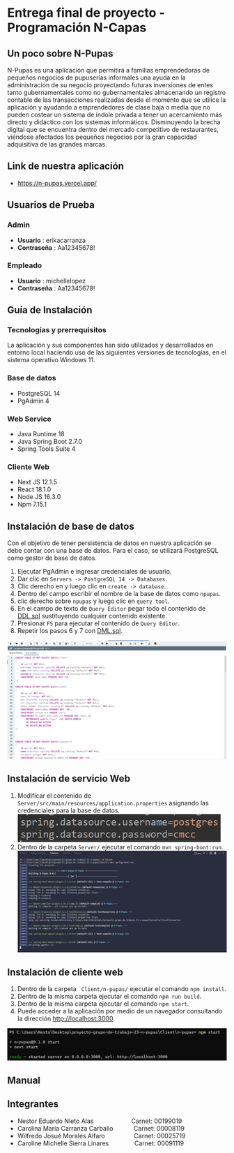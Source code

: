 # Entrega final de proyecto - Programación N-Capas

## Un poco sobre  N-Pupas
N-Pupas es una aplicación que permitirá a familias emprendedoras de pequeños negocios de pupuserías informales una ayuda en la administración de su negocio proyectando futuras inversiones de entes tanto gubernamentales como no gubernamentales almacenando un registro contable de las transacciones realizadas desde el momento que se utilice la aplicación y ayudando a emprendedores de clase baja o media que no pueden costear un sistema de índole privada a tener un acercamiento más directo y didáctico con los sistemas informáticos. Disminuyendo la brecha digital que se encuentra dentro del mercado competitivo de restaurantes, viéndose afectados los pequeños negocios por la gran capacidad adquisitiva de las grandes marcas.

## Link de nuestra aplicación 

- https://n-pupas.vercel.app/

##  Usuarios de Prueba

### Admin
* **Usuario** : erikacarranza
* **Contraseña** : Aa12345678!

### Empleado
* **Usuario** : michellelopez
* **Contraseña** : Aa12345678!

## Guía de Instalación
### Tecnologías y prerrequisitos
La aplicación y sus componentes han sido utilizados y desarrollados en entorno local haciendo uso de las siguientes versiones de tecnologías, en el sistema operativo Windows 11. 
### Base de datos
  * PostgreSQL 14
  * PgAdmin 4

### Web Service
  * Java Runtime 18
  * Java Spring Boot 2.7.0
  * Spring Tools Suite 4

### Cliente Web
  * Next JS 12.1.5
  * React 18.1.0
  * Node JS 16.3.0
  * Npm 7.15.1

## Instalación de base de datos
  Con el objetivo de tener persistencia de datos en nuestra aplicación se debe contar con una base de datos. Para el caso, se utilizará PostgreSQL como gestor de base de datos.

  1. Ejecutar PgAdmin e ingresar credenciales de usuario. 
  2. Dar clic en ```Servers -> PostgreSQL 14 -> Databases```.
  3. Clic derecho en y luego clic en ```create -> database```.
  4. Dentro del campo escribir el nombre de la base de datos como ```npupas```. 
  5. clic derecho sobre ```npupas``` y luego clic en ```query tool```. 
  6. En el campo de texto de ```Query Editor``` pegar todo el contenido de [DDL.sql](./Data/DDL.sql) sustituyendo cualquier contenido existente.
  7. Presionar ```F5``` para ejecutar el contenido de ```Query Editor```.
  8. Repetir los pasos 6 y 7 con [DML.sql](./Data/DML.sql).

![Ejemplo de PgAdmin 4](./Images/pgadmin.png)

## Instalación de servicio Web
1. Modificar el contenido de ```Server/src/main/resources/application.properties``` asignando las credenciales para la base de datos. 
![Credenciales a modificar](./Images/spring.png)
2. Dentro de la carpeta ```Server/``` ejecutar el comando ```mvn spring-boot:run```.
![Ejemplo de ejecución con Maven](./Images/maven.png)

## Instalación de cliente web
1. Dentro de la carpeta ``` Client/n-pupas/``` ejecutar el comando ```npm install```.
2. Dentro de la misma carpeta ejecutar el comando ```npm run build```.
3. Dentro de la misma carpeta ejecutar el comando ```npm start```.
4. Puede acceder a la aplicación por medio de un navegador consultando la dirección [http://localhost:3000](http://localhost:3000).

![Ejemplo de ejecución en terminal](./Images/console.png)

## Manual 


## Integrantes                                      

- Nestor Eduardo Nieto Alas &nbsp;&nbsp;&nbsp;&nbsp;&nbsp;&nbsp;&nbsp;&nbsp;&nbsp;&nbsp;&nbsp;&nbsp;&nbsp;&nbsp;&nbsp;&nbsp;&nbsp;&nbsp; &nbsp; Carnet:    00199019
- Carolina María Carranza Carballo &nbsp;&nbsp;&nbsp;&nbsp;&nbsp;&nbsp;&nbsp;&nbsp;&nbsp; &nbsp;Carnet:    00008119
- Wilfredo Josué Morales Alfaro    &nbsp;&nbsp;&nbsp;&nbsp;&nbsp; &nbsp;&nbsp;&nbsp;&nbsp;&nbsp;&nbsp;&nbsp;&nbsp;&nbsp;&nbsp;Carnet: 00025719
- Caroline Michelle Sierra Linares     &nbsp;&nbsp;&nbsp;&nbsp; &nbsp;&nbsp;&nbsp;&nbsp;&nbsp; &nbsp;&nbsp;&nbsp;Carnet: 00091119
